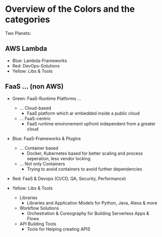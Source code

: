 # Overview of the Colors and the categories

Two Planets:

## AWS Lambda
* Blue: Lambda-Frameworks
* Red: DevOps-Solutions
* Yellow: Libs & Tools

## FaaS ... (non AWS)
* Green: FaaS-Runtime Platforms ...
  * ... Cloud-based
    * FaaS platform which ar embedded inside a public cloud
  * ... FaaS-centric
    * FaaS runtime environement upfront independent from a greater cloud

* Blue: FaaS-Frameworks & Plugins
  * ... Container based
    * Docker, Kubernetes based for better scaling and process seperation, less vendor locking
  * ... Not only Containers
    * Trying to avoid containers to avoid further dependencies
    
 * Red: FaaS & Devops (CI/CD, QA, Security, Performance)
 
 * Yellow: Libs & Tools
   * Libraries
     * Libraries and Application Models for Python, Java, Alexa & more
   * Workflow Solutions
     * Orchestration & Coreography for Building Serverless Apps & Flows
   * API Building Tools
     * Tools for Helping creating APIS
 
